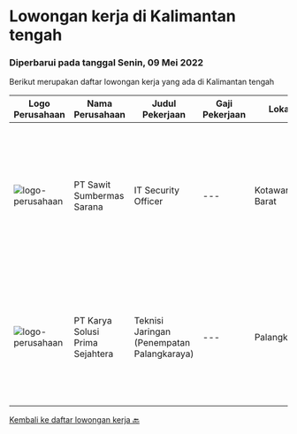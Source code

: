 
  # Lowongan kerja di Kalimantan tengah

  ### Diperbarui pada tanggal Senin, 09 Mei 2022

  Berikut merupakan daftar lowongan kerja yang ada di Kalimantan tengah

  |Logo Perusahaan | Nama Perusahaan | Judul Pekerjaan | Gaji Pekerjaan | Lokasi | Deskripsi | Tanggal diunggah | Pranala |
  | -------------- | --------------- | --------------- | --------- | --------- | -------------- | ------- | ----------- |
  |![logo-perusahaan](https://image-service-cdn.seek.com.au/b8e646e0eba6bfddcf0e46550221e58c0412528e/ee4dce1061f3f616224767ad58cb2fc751b8d2dc)|PT Sawit Sumbermas Sarana|IT Security Officer|---|Kotawaringin Barat|Menjaga keamanan layanan IT dan memberikan dukungan teknis serta pemeliharaan sesuai dengan Standar Operasional Prosedur Keamanan IT. Persyaratan:...|Jumat, 06 Mei 2022|https://www.jobstreet.co.id/id/job/it-security-officer-3862301?token=0~e93aa02c-c56a-4c4f-8931-1c8ea30f9b79&sectionRank=1&jobId=jobstreet-id-job-3862301|
|![logo-perusahaan](https://image-service-cdn.seek.com.au/bb0f2c313297f2db3d497466b95d7da85644edc0/ee4dce1061f3f616224767ad58cb2fc751b8d2dc)|PT Karya Solusi Prima Sejahtera|Teknisi Jaringan (Penempatan Palangkaraya)|---|Palangkaraya|Pendidikan minimal SMK Teknik Komputer &amp; Jaringan Usia Maksimal 30 tahun Lulusan D3 Teknik Telekomunikasi/ S1 Teknik Informatika dipersilahkan...|Sabtu, 30 April 2022|https://www.jobstreet.co.id/id/job/teknisi-jaringan-penempatan-palangkaraya-3862210?token=0~e93aa02c-c56a-4c4f-8931-1c8ea30f9b79&sectionRank=2&jobId=jobstreet-id-job-3862210|


  [Kembali ke daftar lowongan kerja 🔙](../README.md#daftar-lowongan-kerja)
  